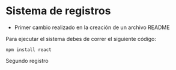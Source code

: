 <h1>Sistema de registros</h1> 

- Primer cambio realizado en la creación de un archivo README

Para ejecutar el sistema debes de correr el siguiente código:

```npm install react```

Segundo registro
